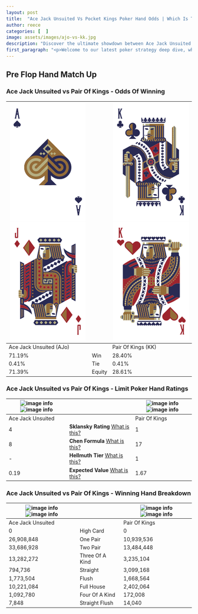 ```yaml
---
layout: post
title:  "Ace Jack Unsuited Vs Pocket Kings Poker Hand Odds | Which Is The Better Hand In Poker? A Complete Guide"
author: reece
categories: [  ]
image: assets/images/ajo-vs-kk.jpg
description: "Discover the ultimate showdown between Ace Jack Unsuited and Pair Of Kings in poker! Uncover the odds, strategies, and scenarios where one hand triumphs over the other. Get ready to up your poker game with this thrilling analysis."
first_paragraph: "<p>Welcome to our latest poker strategy deep dive, where we're pitting two distinct hands against each other in a high-stakes showdown: Ace Jack Unsuited vs Pair Of Kings.</p><p>In the dynamic world of poker, every decision counts, and knowing which hand holds the upper hand is key to your success at the table.</p><p>In this article, we'll dissect these two hands, explore the scenarios where one dominates the other, and equip you with the knowledge to make strategic choices that can tip the odds in your favor.</p><p>Get ready to unravel the intriguing dynamics of these poker hands and elevate your game to new heights.</p>"
---
```




[comment]: # (sp0)

## Pre Flop Hand Match Up

<div class="table hand-ratings" markdown="1"> 



### Ace Jack Unsuited vs Pair Of Kings - Odds Of Winning


    
| ![image info](assets/images/hand1/a.png) ![image info](assets/images/hand1/jo.png) |  | ![image info](assets/images/hand2/k.png) ![image info](assets/images/hand2/ko.png) |
| -------- | -------- | -------- |
| Ace Jack Unsuited (AJo) |  | Pair Of Kings (KK) |
| 71.19% | Win | 28.40% |
| 0.41% | Tie | 0.41% |
| 71.39% | Equity | 28.61% |




[comment]: # (sp1)



### Ace Jack Unsuited vs Pair Of Kings - Limit Poker Hand Ratings


    
| ![image info](https://www.riverpairs.com/assets/images/hand1/a.png) ![image info](https://www.riverpairs.com/assets/images/hand1/jo.png) |  | ![image info](https://www.riverpairs.com/assets/images/hand2/k.png) ![image info](https://www.riverpairs.com/assets/images/hand2/ko.png) |
| -------- | -------- | -------- |
| Ace Jack Unsuited |  | Pair Of Kings |
| 4 | **Sklansky Rating** [What is this?](/sklansky-rating-explained) | 1 |
| 8 | **Chen Formula** [What is this?](/chen-formula-explained) | 17 |
| - | **Hellmuth Tier** [What is this?](/Hellmuth-tier-explained) | 1 |
| 0.19 | **Expected Value** [What is this?](/expected-value-explained) | 1.67 |




[comment]: # (sp2)



### Ace Jack Unsuited vs Pair Of Kings - Winning Hand Breakdown


    
| ![image info](https://www.riverpairs.com/assets/images/hand1/a.png) ![image info](https://www.riverpairs.com/assets/images/hand1/jo.png) |  | ![image info](https://www.riverpairs.com/assets/images/hand2/k.png) ![image info](https://www.riverpairs.com/assets/images/hand2/ko.png) |
| -------- | -------- | -------- |
| Ace Jack Unsuited |  | Pair Of Kings |
| 0 | High Card | 0 |
| 26,908,848 | One Pair | 10,939,536 |
| 33,686,928 | Two Pair | 13,484,448 |
| 13,282,272 | Three Of A Kind | 3,235,104 |
| 794,736 | Straight | 3,099,168 |
| 1,773,504 | Flush | 1,668,564 |
| 10,221,084 | Full House | 2,402,064 |
| 1,092,780 | Four Of A Kind | 172,008 |
| 7,848 | Straight Flush | 14,040 |




[comment]: # (sp3)



</div>

[comment]: # (sp4)



[comment]: # (sp5)

